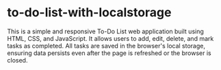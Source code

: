 # to-do-list-with-localstorage
This is a simple and responsive To-Do List web application built using HTML, CSS, and JavaScript. It allows users to add, edit, delete, and mark tasks as completed. All tasks are saved in the browser's local storage, ensuring data persists even after the page is refreshed or the browser is closed.
